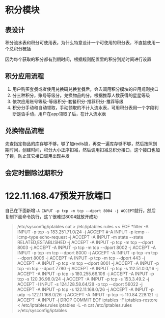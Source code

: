 

# 积分模块

## 表设计

积分流水表和积分可使用表，为什么特意设计一个可使用的积分表，不直接使用一个总积分概括

因为每个获取的积分都有到期时间，根据规则配置里的积分到期时间进行设置

## 积分应用流程

1. 用户购买套餐或者使用兑换码兑换套餐后，会去调用积分模块的应用规则接口
2. 分三种积分，账号等级分，兑换物品的分，根据推荐人数获得的星星等级
3. 依次应用账号等级-等级积分-套餐积分-推荐积分-推荐等级
4. 积分分手动和自动领取，手动领取的不计入流水表，可用积分表用一个字段判断是否手动，用户在app领取了后，在计入流水表

## 兑换物品流程

先查指定物品的库存够不够，够了加redis锁，再查一遍库存够不够，然后按照到期时间，创建时间，积分大小正序扣减，然后调用扣减总积分接口，这个接口也加了锁，防止其它接口调用出现并发

## 会定时删除过期积分



# 122.11.168.47预发开放端口

自己在下面新增`-A INPUT -p tcp -m tcp --dport 8004 -j ACCEPT`就行，然后复制下面命令执行，这丫很难过8004就放开成功

>/etc/sysconfig/iptables
>cat > /etc/iptables.rules << EOF
>*filter
>-A INPUT -p tcp -s 183.251.71.0/24 -j ACCEPT
>#-A INPUT -p icmp --icmp-type echo-request -j ACCEPT
>-A INPUT -m state --state RELATED,ESTABLISHED -j ACCEPT
>-A INPUT -p tcp -m tcp --dport 8003 -j ACCEPT
>-A INPUT -p tcp -m tcp --dport 8002 -j ACCEPT
>-A INPUT -p tcp -m tcp --dport 8000 -j ACCEPT
>-A INPUT -p tcp -m tcp --dport 8006 -j ACCEPT
>-A INPUT -p tcp -m tcp --dport 443 -j ACCEPT
>-A INPUT -p tcp -m tcp --dport 8001 -j ACCEPT
>-A INPUT -p tcp -m tcp --dport 7780 -j ACCEPT
>-A INPUT -p tcp -s 112.51.0.0/16  -j ACCEPT
>-A INPUT -p tcp -s 180.255.66.106  -j ACCEPT
>-A INPUT -p tcp -s 120.36.98.0/24 -j ACCEPT
>-A INPUT -p tcp -s 153.3.49.2 -j ACCEPT
>-I INPUT -s 124.128.58.64/28 -p tcp --dport 56022 -j ACCEPT
>-A INPUT -p tcp -s 122.11.168.0/26 -j ACCEPT
>-A INPUT -p udp -s 122.11.168.0/26 -j ACCEPT
>-A INPUT -p tcp -s 110.84.228.121 -j ACCEPT
>-A INPUT -j DROP
>COMMIT
>EOF
>iptables -F
>iptables-restore < /etc/iptables.rules
>iptables -L -n
>cat /etc/iptables.rules >/etc/sysconfig/iptables

















